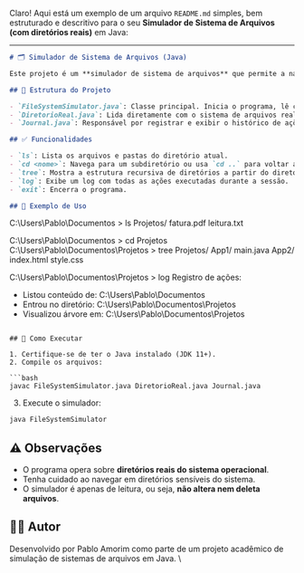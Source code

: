 Claro! Aqui está um exemplo de um arquivo `README.md` simples, bem estruturado e descritivo para o seu **Simulador de Sistema de Arquivos (com diretórios reais)** em Java:

---

```markdown
# 🗂️ Simulador de Sistema de Arquivos (Java)

Este projeto é um **simulador de sistema de arquivos** que permite a navegação por diretórios reais do sistema operacional utilizando comandos semelhantes aos de um terminal Unix, como `ls`, `cd`, `tree` e `log`.

## 📁 Estrutura do Projeto

- `FileSystemSimulator.java`: Classe principal. Inicia o programa, lê comandos do usuário e executa ações.
- `DiretorioReal.java`: Lida diretamente com o sistema de arquivos real usando a API `java.io.File`.
- `Journal.java`: Responsável por registrar e exibir o histórico de ações realizadas pelo usuário.

## ✅ Funcionalidades

- `ls`: Lista os arquivos e pastas do diretório atual.
- `cd <nome>`: Navega para um subdiretório ou usa `cd ..` para voltar ao diretório pai.
- `tree`: Mostra a estrutura recursiva de diretórios a partir do diretório atual.
- `log`: Exibe um log com todas as ações executadas durante a sessão.
- `exit`: Encerra o programa.

## 🧪 Exemplo de Uso

```

C:\Users\Pablo\Documentos > ls
Projetos/
fatura.pdf
leitura.txt

C:\Users\Pablo\Documentos > cd Projetos
C:\Users\Pablo\Documentos\Projetos > tree
Projetos/
App1/
main.java
App2/
index.html
style.css

C:\Users\Pablo\Documentos\Projetos > log
Registro de ações:

* Listou conteúdo de: C:\Users\Pablo\Documentos
* Entrou no diretório: C:\Users\Pablo\Documentos\Projetos
* Visualizou árvore em: C:\Users\Pablo\Documentos\Projetos

````

## 🚀 Como Executar

1. Certifique-se de ter o Java instalado (JDK 11+).
2. Compile os arquivos:

```bash
javac FileSystemSimulator.java DiretorioReal.java Journal.java
````

3. Execute o simulador:

```bash
java FileSystemSimulator
```

## ⚠️ Observações

* O programa opera sobre **diretórios reais do sistema operacional**.
* Tenha cuidado ao navegar em diretórios sensíveis do sistema.
* O simulador é apenas de leitura, ou seja, **não altera nem deleta arquivos**.

## 👨‍💻 Autor

Desenvolvido por Pablo Amorim como parte de um projeto acadêmico de simulação de sistemas de arquivos em Java.
\
